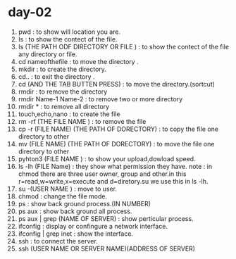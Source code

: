 # day-02
1. pwd : to show will location you are.
2. ls : to show the contect of the file.
3. ls (THE PATH ODF DIRECTORY OR FILE ) : to show the contect of the file any directory or file. 
4. cd nameofthefile : to move the directory . 
5. mkdir : to create the directory.
6. cd.. : to exit the directory .
7. cd (AND THE TAB BUTTEN PRESS) : to move the directory.(sortcut)
8. rmdir : to remove the directory
9. rmdir Name-1 Name-2 : to remove two or more directory
10. rmdir * : to remove all directory
11. touch,echo,nano : to create the file
12. rm -rf (THE FILE NAME ) : to remove the file
13. cp -r (FILE NAME) (THE PATH OF DORECTORY) : to copy the file one directory to other
14. mv (FILE NAME) (THE PATH OF DORECTORY) : to move the file one directory to other
15. pyhton3 (FILE NAME ) : to show your upload,dowload speed.
16. ls -lh (FILE Name) : they show what permission they have.
note : in chmod there are three user owner, group and other.in this r=read,w=write,x=execute and d=diretory.su  we use this in ls -lh. 
17. su -(USER NAME ) : move to user.
18. chmod : change the file mode.
19. ps : show back ground process.(IN NUMBER)
20. ps aux : show back ground all process.
21. ps aux | grep (NAME OF SERVER) : show perticular process.
22. ifconfig : display or confingure a network interface.
23. ifconfig | grep inet : show the interface.
24. ssh : to connect the server.
25. ssh (USER NAME OR SERVER NAME)(ADDRESS OF SERVER)
